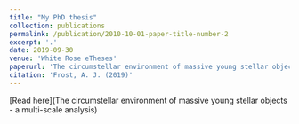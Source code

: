 ```yaml
---
title: "My PhD thesis"
collection: publications
permalink: /publication/2010-10-01-paper-title-number-2
excerpt: '.'
date: 2019-09-30
venue: 'White Rose eTheses'
paperurl: 'The circumstellar environment of massive young stellar objects - a multi-scale analysis'
citation: 'Frost, A. J. (2019)'
---
```

[Read here](The circumstellar environment of massive young stellar objects - a multi-scale analysis)
